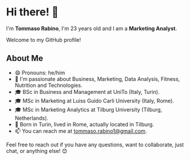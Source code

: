 # Hi there! 👋

I'm __Tommaso Rabino__, I'm 23 years old and I am a __Marketing Analyst__.

Welcome to my GitHub profile!

## About Me

- 😄 Pronouns: he/him
- 🌱 I'm passionate about Business, Marketing, Data Analysis, Fitness, Nutrition and Technologies.
- 🎓 BSc in Business and Management at UniTo (Italy, Turin).
- 🎓 MSc in Marketing at Luiss Guido Carli University (Italy, Rome).
- 🎓 MSc in Marketing Analytics at Tilburg University (Tilburg, Netherlands).
- 🏡 Born in Turin, lived in Rome, actually located in Tilburg. 
- 📫 You can reach me at tommaso.rabino1@gmail.com.


Feel free to reach out if you have any questions, want to collaborate, just chat, or anything else! 😊
